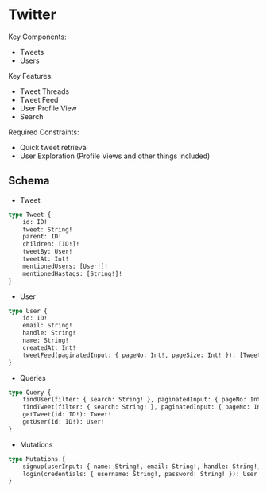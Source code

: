 # Twitter

Key Components:
* Tweets
* Users

Key Features:
* Tweet Threads
* Tweet Feed
* User Profile View
* Search

Required Constraints:
* Quick tweet retrieval
* User Exploration (Profile Views and other things included)

## Schema

- Tweet
```clojure
type Tweet {
    id: ID!
    tweet: String!
    parent: ID!
    children: [ID!]!
    tweetBy: User!
    tweetAt: Int!
    mentionedUsers: [User!]!
    mentionedHastags: [String!]!
}
```

- User
```clojure
type User {
    id: ID!
    email: String!
    handle: String!
    name: String!
    createdAt: Int!
    tweetFeed(paginatedInput: { pageNo: Int!, pageSize: Int! }): [Tweet!]!
}
```

- Queries
```clojure
type Query {
    findUser(filter: { search: String! }, paginatedInput: { pageNo: Int!, pageSize: Int! }): [User!]! @authenticated
    findTweet(filter: { search: String! }, paginatedInput: { pageNo: Int!, pageSize: Int! }): [Tweet!]! @authenticated
    getTweet(id: ID!): Tweet!
    getUser(id: ID!): User!
}
```

- Mutations
```clojure
type Mutations {
    signup(userInput: { name: String!, email: String!, handle: String!, password: String! }): User!
    login(credentials: { username: String!, password: String! }): User!
}
```

